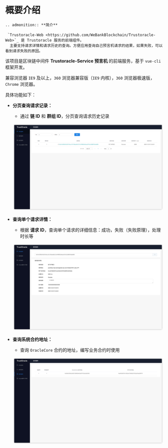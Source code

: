 # 概要介绍

```eval_rst
.. admonition:: **简介**

 `Trustoracle-Web <https://github.com/WeBankBlockchain/Trustoracle-Web>`_ 是 Trustoracle 服务的前端组件。  
  主要支持请求详情和请求历史的查询。方便应用查询自己预言机请求的结果，如果失败，可以看到请求失败的原因。   
```

该项目是区块链中间件 **Trustoracle-Service 预言机** 的前端服务，基于 `vue-cli` 框架开发。

兼容浏览器 `IE9` 及以上，`360` 浏览器兼容版（`IE9` 内核），`360` 浏览器极速版，`Chrome` 浏览器。    

  具体功能如下：  

* **分页查询请求记录：**
    * 通过 **链 ID** 和 **群组 ID**，分页查询请求历史记录
    
    ![history_list](../../images/Trustoracle-Web/history_list.png)
    
* **查询单个请求详情：**
    * 根据 **请求 ID**，查询单个请求的详细信息：成功，失败（失败原理），处理时长等
    
    ![history_detail](../../images/Trustoracle-Web/history_detail.png)


<span id="list_oracle_address"/>

* **查询系统合约地址：**
    * 查询 `OracleCore` 合约的地址，编写业务合约时使用
    
    ![oracle_address](../../images/Trustoracle-Web/oracle_address.png)
	






